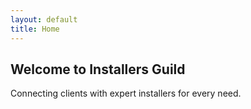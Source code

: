 ```yaml
---
layout: default
title: Home
---
```


<h2>Welcome to Installers Guild</h2>
<p>Connecting clients with expert installers for every need.</p>

